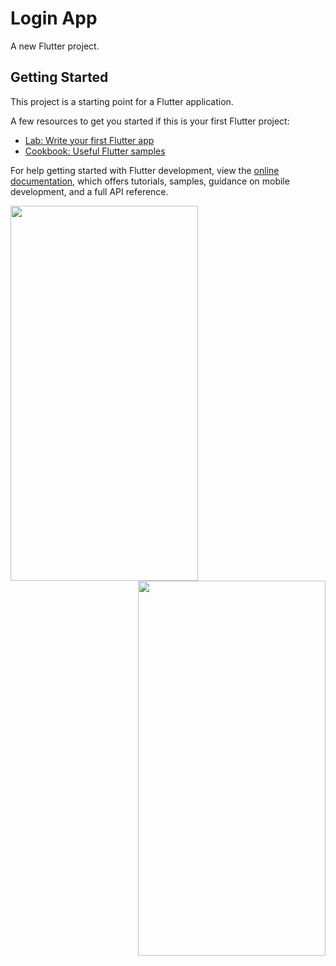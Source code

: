 # Login App
A new Flutter project.

## Getting Started

This project is a starting point for a Flutter application.

A few resources to get you started if this is your first Flutter project:

- [Lab: Write your first Flutter app](https://docs.flutter.dev/get-started/codelab)
- [Cookbook: Useful Flutter samples](https://docs.flutter.dev/cookbook)

For help getting started with Flutter development, view the
[online documentation](https://docs.flutter.dev/), which offers tutorials,
samples, guidance on mobile development, and a full API reference.
<p>
<img src="https://user-images.githubusercontent.com/105711066/226837667-8c9911db-8ba8-429d-82c1-d0603f471a72.jpg" width="300" height="600"/>
<img src="https://user-images.githubusercontent.com/105711066/226837683-3015997b-1663-41ea-abe6-09d14fc7860e.jpg" width="300" height="600" display="flex" align= "right"/>
</p>
